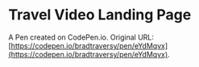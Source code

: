 # Travel Video Landing Page

A Pen created on CodePen.io. Original URL: [https://codepen.io/bradtraversy/pen/eYdMqvx](https://codepen.io/bradtraversy/pen/eYdMqvx).

